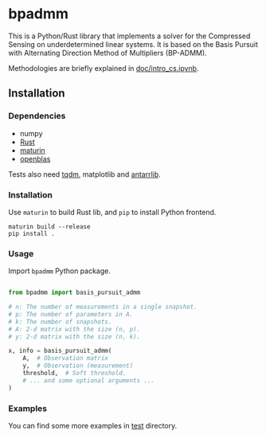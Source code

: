 # bpadmm

This is a Python/Rust library that implements a solver for the Compressed Sensing on underdetermined linear systems. It is based on the Basis Pursuit with Alternating Direction Method of Multipliers (BP-ADMM).

Methodologies are briefly explained in [doc/intro_cs.ipynb](doc/intro_cs.ipynb).

## Installation 

### Dependencies

- numpy
- [Rust](https://www.rust-lang.org/tools/install)
- [maturin](https://github.com/PyO3/maturin)
- [openblas](https://github.com/OpenMathLib/OpenBLAS)

Tests also need [tqdm](https://github.com/tqdm/tqdm), matplotlib and [antarrlib](https://github.com/taishi-hashimoto/python-antarrlib).

### Installation

Use `maturin` to build Rust lib, and `pip` to install Python frontend.

```
maturin build --release
pip install .
```

### Usage

Import `bpadmm` Python package.

```Python

from bpadmm import basis_pursuit_admm

# n: The number of measurements in a single snapshot.
# p: The number of parameters in A.
# k: The number of snapshots.
# A: 2-d matrix with the size (n, p).
# y: 2-d matrix with the size (n, k).

x, info = basis_pursuit_admm(
    A,  # Observation matrix
    y,  # Observation (measurement)
    threshold,  # Soft threshold.
    # ... and some optional arguments ...
)

```

### Examples

You can find some more examples in [test](./test) directory.
